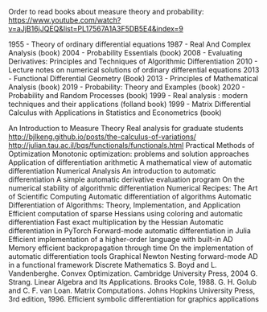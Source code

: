 Order to read books about measure theory and probability: https://www.youtube.com/watch?v=aJjB16jJQEQ&list=PL17567A1A3F5DB5E4&index=9

1955 - Theory of ordinary differential equations
1987 - Real And Complex Analysis (book)
2004 - Probability Essentials (book)
2008 - Evaluating Derivatives: Principles and Techniques of Algorithmic Differentiation
2010 - Lecture notes on numerical solutions of ordinary differential equations
2013 - Functional Differential Geometry (Book)
2013 - Principles of Mathematical Analysis (book)
2019 - Probability: Theory and Examples (book)
2020 - Probability and Random Processes (book)
1999 - Real analysis : modern techniques and their applications (folland book)
1999 - Matrix Differential Calculus with Applications in Statistics and Econometrics (book)

An Introduction to Measure Theory
Real analysis for graduate students
http://bjlkeng.github.io/posts/the-calculus-of-variations/
http://julian.tau.ac.il/bqs/functionals/functionals.html
Practical Methods of Optimization
Monotonic optimization: problems and solution approaches
Application of differentiation arithmetic
A mathematical view of automatic differentiation
Numerical Analysis
An introduction to automatic differentiation
A simple automatic derivative evaluation program
On the numerical stability of algorithmic differentiation
Numerical Recipes: The Art of Scientific Computing
Automatic differentiation of algorithms
Automatic Differentiation of Algorithms: Theory, Implementation, and Application
Efficient computation of sparse Hessians using coloring and automatic differentiation
Fast exact multiplication by the Hessian
Automatic differentiation in PyTorch
Forward-mode automatic differentiation in Julia
Efficient implementation of a higher-order language with built-in AD
Memory efficient backpropagation through time
On the implementation of automatic differentiation tools
Graphical Newton
Nesting forward-mode AD in a functional framework
Discrete Mathematics
S. Boyd and L. Vandenberghe. Convex Optimization. Cambridge University Press, 2004
G. Strang. Linear Algebra and Its Applications. Brooks Cole, 1988.
G. H. Golub and C. F. van Loan. Matrix Computations. Johns Hopkins University Press, 3rd edition, 1996.
Efficient symbolic differentiation for graphics applications